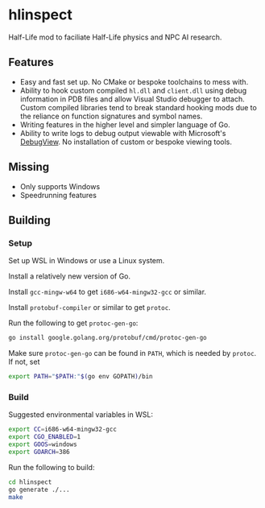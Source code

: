 # hlinspect

Half-Life mod to faciliate Half-Life physics and NPC AI research.

## Features

- Easy and fast set up. No CMake or bespoke toolchains to mess with.
- Ability to hook custom compiled `hl.dll` and `client.dll` using debug information in PDB files and allow Visual Studio debugger to attach. Custom compiled libraries tend to break standard hooking mods due to the reliance on function signatures and symbol names.
- Writing features in the higher level and simpler language of Go.
- Ability to write logs to debug output viewable with Microsoft's [DebugView](https://docs.microsoft.com/en-us/sysinternals/downloads/debugview). No installation of custom or bespoke viewing tools.

## Missing

- Only supports Windows
- Speedrunning features

## Building

### Setup

Set up WSL in Windows or use a Linux system.

Install a relatively new version of Go.

Install `gcc-mingw-w64` to get `i686-w64-mingw32-gcc` or similar.

Install `protobuf-compiler` or similar to get `protoc`.

Run the following to get `protoc-gen-go`:

```bash
go install google.golang.org/protobuf/cmd/protoc-gen-go
```

Make sure `protoc-gen-go` can be found in `PATH`, which is needed by `protoc`. If not, set

```bash
export PATH="$PATH:"$(go env GOPATH)/bin
```

### Build

Suggested environmental variables in WSL:

```bash
export CC=i686-w64-mingw32-gcc
export CGO_ENABLED=1
export GOOS=windows
export GOARCH=386
```

Run the following to build:

```bash
cd hlinspect
go generate ./...
make
```
